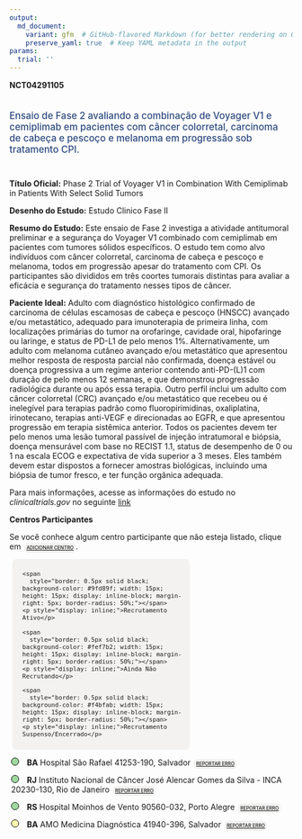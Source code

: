 ```yaml
---
output: 
  md_document:
    variant: gfm  # GitHub-flavored Markdown (for better rendering on GitHub)
    preserve_yaml: true  # Keep YAML metadata in the output
params:
  trial: ''
---
```


<script async src="https://scripts.simpleanalyticscdn.com/latest.js"></script>

**NCT04291105**

<div style="padding: 5px 5px 5px 0px; font-size: 1.20em; font-weight: 500; color: #2E4A7F; text-align: left; margin-bottom: 20px">

Ensaio de Fase 2 avaliando a combinação de Voyager V1 e cemiplimab em
pacientes com câncer colorretal, carcinoma de cabeça e pescoço e
melanoma em progressão sob tratamento CPI.

</div>

**Título Oficial:** Phase 2 Trial of Voyager V1 in Combination With
Cemiplimab in Patients With Select Solid Tumors

**Desenho do Estudo:** Estudo Clinico Fase II

**Resumo do Estudo:** Este ensaio de Fase 2 investiga a atividade
antitumoral preliminar e a segurança do Voyager V1 combinado com
cemiplimab em pacientes com tumores sólidos específicos. O estudo tem
como alvo indivíduos com câncer colorretal, carcinoma de cabeça e
pescoço e melanoma, todos em progressão apesar do tratamento com CPI. Os
participantes são divididos em três coortes tumorais distintas para
avaliar a eficácia e segurança do tratamento nesses tipos de câncer.

**Paciente Ideal:** Adulto com diagnóstico histológico confirmado de
carcinoma de células escamosas de cabeça e pescoço (HNSCC) avançado e/ou
metastático, adequado para imunoterapia de primeira linha, com
localizações primárias do tumor na orofaringe, cavidade oral,
hipofaringe ou laringe, e status de PD-L1 de pelo menos 1%.
Alternativamente, um adulto com melanoma cutâneo avançado e/ou
metastático que apresentou melhor resposta de resposta parcial não
confirmada, doença estável ou doença progressiva a um regime anterior
contendo anti-PD-(L)1 com duração de pelo menos 12 semanas, e que
demonstrou progressão radiológica durante ou após essa terapia. Outro
perfil inclui um adulto com câncer colorretal (CRC) avançado e/ou
metastático que recebeu ou é inelegível para terapias padrão como
fluoropirimidinas, oxaliplatina, irinotecano, terapias anti-VEGF e
direcionadas ao EGFR, e que apresentou progressão em terapia sistêmica
anterior. Todos os pacientes devem ter pelo menos uma lesão tumoral
passível de injeção intratumoral e biópsia, doença mensurável com base
no RECIST 1.1, status de desempenho de 0 ou 1 na escala ECOG e
expectativa de vida superior a 3 meses. Eles também devem estar
dispostos a fornecer amostras biológicas, incluindo uma biópsia de tumor
fresco, e ter função orgânica adequada.

Para mais informações, acesse as informações do estudo no
*clinicaltrials.gov* no seguinte
[link](https://clinicaltrials.gov/ct2/show/NCT04291105)

**Centros Participantes**

Se você conhece algum centro participante que não esteja listado, clique
em
<span style="color: #2E4A7F; margin-left: 2px; padding: 4px; background-color: #f3f2f1; border-radius: 8px; font-weight: 500; font-size: 0.6em"><a
href="https://flazar.shinyapps.io/formsapp?study_nct_id=NCT04291105&amp;location_id=N%2FA&amp;location_full_name=N%2FA&amp;form_type=Adicionar%20Centro"
target="_blank">ADICIONAR CENTRO</a></span>.

<div style="margin-bottom: 8px; margin-left: 5px; padding: 8px; max-width: 300px; background-color: #f3f2f1; border-radius: 8px; font-size: 0.9em">

<div style="margin-left: 10px;">

    <span 
      style="border: 0.5px solid black; background-color: #9fd89f; width: 15px; height: 15px; display: inline-block; margin-right: 5px; border-radius: 50%;"></span>
    <p style="display: inline;">Recrutamento Ativo</p>

</div>

<div style="margin-left: 10px;">

    <span 
      style="border: 0.5px solid black; background-color: #fef7b2; width: 15px; height: 15px; display: inline-block; margin-right: 5px; border-radius: 50%;"></span>
    <p style="display: inline;">Ainda Não Recrutando</p>

</div>

<div style="margin-left: 10px;">

    <span 
      style="border: 0.5px solid black; background-color: #f4bfab; width: 15px; height: 15px; display: inline-block; margin-right: 5px; border-radius: 50%;"></span>
    <p style="display: inline;">Recrutamento Suspenso/Encerrado</p>

</div>

</div>

<div style="margin: 3px;">

<span style="border: 0.5px solid black; display: inline-block; width: 12px; height: 12px; border-radius: 50%; margin-right: 10px; padding-bottom: 0px; background-color: #9fd89f;"></span>
<b>BA</b> Hospital São Rafael 41253-190, Salvador
<span style="color: #2E4A7F; margin-left: 2px; padding: 4px; background-color: #f3f2f1; border-radius: 8px; font-weight: 500; font-size: 0.6em"><a
href="https://flazar.shinyapps.io/formsapp?study_nct_id=NCT04291105&amp;location_id=HOSPITALSAORAFAELSALVADORBR41253190BRAZIL&amp;location_full_name=Hospital%20S%C3%A3o%20Rafael%2C%2041253-190%2C%20Salvador&amp;form_type=Reportar%20Erro"
target="_blank">REPORTAR ERRO</a></span>

</div>

<div style="margin: 3px;">

<span style="border: 0.5px solid black; display: inline-block; width: 12px; height: 12px; border-radius: 50%; margin-right: 10px; padding-bottom: 0px; background-color: #9fd89f;"></span>
<b>RJ</b> Instituto Nacional de Câncer José Alencar Gomes da Silva -
INCA 20230-130, Rio de Janeiro
<span style="color: #2E4A7F; margin-left: 2px; padding: 4px; background-color: #f3f2f1; border-radius: 8px; font-weight: 500; font-size: 0.6em"><a
href="https://flazar.shinyapps.io/formsapp?study_nct_id=NCT04291105&amp;location_id=INCARIODEJANEIRORJ20231050BRAZIL&amp;location_full_name=Instituto%20Nacional%20de%20C%C3%A2ncer%20Jos%C3%A9%20Alencar%20Gomes%20da%20Silva%20-%20INCA%2C%2020230-130%2C%20Rio%20de%20Janeiro&amp;form_type=Reportar%20Erro"
target="_blank">REPORTAR ERRO</a></span>

</div>

<div style="margin: 3px;">

<span style="border: 0.5px solid black; display: inline-block; width: 12px; height: 12px; border-radius: 50%; margin-right: 10px; padding-bottom: 0px; background-color: #9fd89f;"></span>
<b>RS</b> Hospital Moinhos de Vento 90560-032, Porto Alegre
<span style="color: #2E4A7F; margin-left: 2px; padding: 4px; background-color: #f3f2f1; border-radius: 8px; font-weight: 500; font-size: 0.6em"><a
href="https://flazar.shinyapps.io/formsapp?study_nct_id=NCT04291105&amp;location_id=HOSPITALMOINHOSDEVENTOPORTOALEGRERS90035000BRAZIL&amp;location_full_name=Hospital%20Moinhos%20de%20Vento%2C%2090560-032%2C%20Porto%20Alegre&amp;form_type=Reportar%20Erro"
target="_blank">REPORTAR ERRO</a></span>

</div>

<div style="margin: 3px;">

<span style="border: 0.5px solid black; display: inline-block; width: 12px; height: 12px; border-radius: 50%; margin-right: 10px; padding-bottom: 0px; background-color: #fef7b2;"></span>
<b>BA</b> AMO Medicina Diagnóstica 41940-396, Salvador
<span style="color: #2E4A7F; margin-left: 2px; padding: 4px; background-color: #f3f2f1; border-radius: 8px; font-weight: 500; font-size: 0.6em"><a
href="https://flazar.shinyapps.io/formsapp?study_nct_id=NCT04291105&amp;location_id=HOSPITALDEAMORDEBARRETOSBARRETOSSP14784400BRAZIL&amp;location_full_name=AMO%20Medicina%20Diagn%C3%B3stica%2C%2041940-396%2C%20Salvador&amp;form_type=Reportar%20Erro"
target="_blank">REPORTAR ERRO</a></span>

</div>
